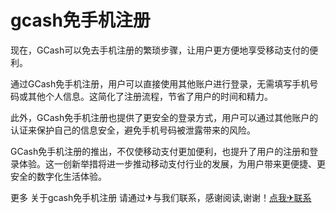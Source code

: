 # gcash免手机注册

现在，GCash可以免去手机注册的繁琐步骤，让用户更方便地享受移动支付的便利。

通过GCash免手机注册，用户可以直接使用其他账户进行登录，无需填写手机号码或其他个人信息。这简化了注册流程，节省了用户的时间和精力。

此外，GCash免手机注册也提供了更安全的登录方式，用户可以通过其他账户的认证来保护自己的信息安全，避免手机号码被泄露带来的风险。

GCash免手机注册的推出，不仅使移动支付更加便利，也提升了用户的注册和登录体验。这一创新举措将进一步推动移动支付行业的发展，为用户带来更便捷、更安全的数字化生活体验。

更多 关于gcash免手机注册 请通过✈与我们联系，感谢阅读,谢谢！[点我✈联系](https://a.k02.cc)